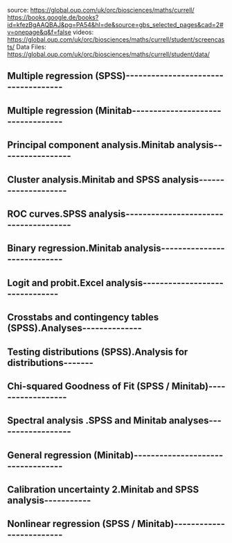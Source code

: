 source: https://global.oup.com/uk/orc/biosciences/maths/currell/      
        https://books.google.de/books?id=kfezBgAAQBAJ&pg=PA54&hl=de&source=gbs_selected_pages&cad=2#v=onepage&q&f=false
videos: https://global.oup.com/uk/orc/biosciences/maths/currell/student/screencasts/
Data Files: https://global.oup.com/uk/orc/biosciences/maths/currell/student/data/

## Multiple regression (SPSS)------------------------------------
## Multiple regression (Minitab----------------------------------
## Principal component analysis.Minitab analysis-----------------
## Cluster analysis.Minitab and SPSS analysis--------------------
## ROC curves.SPSS analysis--------------------------------------
## Binary regression.Minitab analysis----------------------------
## Logit and probit.Excel analysis-------------------------------
## Crosstabs and contingency tables (SPSS).Analyses--------------
## Testing distributions (SPSS).Analysis for distributions-------
## Chi-squared Goodness of Fit (SPSS / Minitab)------------------
## Spectral analysis .SPSS and Minitab analyses------------------
## General regression (Minitab)----------------------------------
## Calibration uncertainty 2.Minitab and SPSS analysis-----------
## Nonlinear regression (SPSS / Minitab)-------------------------


